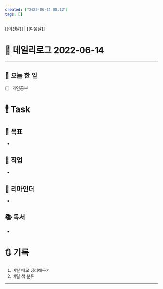```yaml
---
created: ["2022-06-14 08:12"]
tags: []
---
```


[[이전날]] | [[다음날]]

# 📅 데일리로그  2022-06-14
---
## 🔷 오늘 한 일
- [ ] 개인공부


# 🕴 Task
## 🎯 목표
-
 
## 🚀 작업
-
 
## 📕 리마인더
-
 
## 📚 독서
-
 

# 🔃 기록
1. 버릴 메모 정리해두기
2. 버릴 책 분류
---

